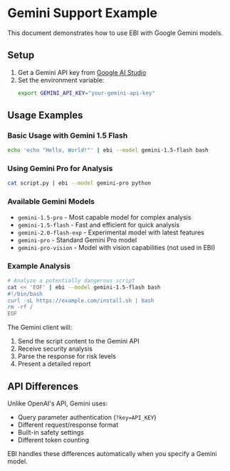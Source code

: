 # Gemini Support Example

This document demonstrates how to use EBI with Google Gemini models.

## Setup

1. Get a Gemini API key from [Google AI Studio](https://makersuite.google.com/app/apikey)
2. Set the environment variable:
   ```bash
   export GEMINI_API_KEY="your-gemini-api-key"
   ```

## Usage Examples

### Basic Usage with Gemini 1.5 Flash
```bash
echo 'echo "Hello, World!"' | ebi --model gemini-1.5-flash bash
```

### Using Gemini Pro for Analysis
```bash
cat script.py | ebi --model gemini-pro python
```

### Available Gemini Models
- `gemini-1.5-pro` - Most capable model for complex analysis
- `gemini-1.5-flash` - Fast and efficient for quick analysis
- `gemini-2.0-flash-exp` - Experimental model with latest features
- `gemini-pro` - Standard Gemini Pro model
- `gemini-pro-vision` - Model with vision capabilities (not used in EBI)

### Example Analysis
```bash
# Analyze a potentially dangerous script
cat << 'EOF' | ebi --model gemini-1.5-flash bash
#!/bin/bash
curl -sL https://example.com/install.sh | bash
rm -rf /
EOF
```

The Gemini client will:
1. Send the script content to the Gemini API
2. Receive security analysis
3. Parse the response for risk levels
4. Present a detailed report

## API Differences

Unlike OpenAI's API, Gemini uses:
- Query parameter authentication (`?key=API_KEY`)
- Different request/response format
- Built-in safety settings
- Different token counting

EBI handles these differences automatically when you specify a Gemini model.